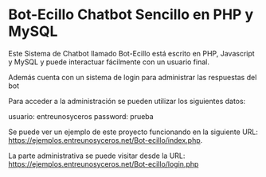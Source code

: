 # Bot-Ecillo Chatbot Sencillo en PHP y MySQL

Este Sistema de Chatbot llamado Bot-Ecillo está escrito en PHP, Javascript y MySQL y puede interactuar fácilmente con un usuario final.

Además cuenta con un sistema de login para administrar las respuestas del bot

Para acceder a la administración se pueden utilizar los siguientes datos:

usuario: entreunosyceros
password: prueba

Se puede ver un ejemplo de este proyecto funcionando en la siguiente URL: https://ejemplos.entreunosyceros.net/Bot-ecillo/index.php.

La parte administrativa se puede visitar desde la URL: https://ejemplos.entreunosyceros.net/Bot-ecillo/login.php
